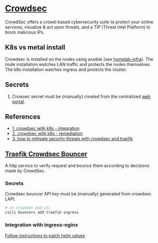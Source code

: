 # [Crowdsec](https://crowdsec.net)

CrowdSec offers a crowd-based cybersecurity suite to protect your online services,
visualize & act upon threats, and a TIP (Threat Intel Platform) to block malicious IPs.

## K8s vs metal install

Crowdsec is installed on the nodes using ansible (see [homelab-infra](https://github.com/ahgraber/homelab-infra)).
The node installation watches LAN traffic and protects the nodes themselves.
The k8s installation watches ingress and protects the cluster.

## Secrets

1. Crowsec secret must be (manually) created from the centralized [web portal](https://app.crowdsec.net/instances).

## References

- [1. crowdsec with k8s - integration](https://crowdsec.net/blog/kubernetes-crowdsec-integration/)
- [2. crowdsec with k8s - remediation](https://crowdsec.net/blog/kubernetes-crowdsec-integration-remediation/)
- [3. how to mitigate security threats with crowdsec and traefik](https://www.crowdsec.net/blog/how-to-mitigate-security-threats-with-crowdsec-and-traefik)

## [Traefik Crowdsec Bouncer](https://github.com/fbonalair/traefik-crowdsec-bouncer)

A http service to verify request and bounce them according to decisions made by CrowdSec.

### Secrets

Crowdsec bouncer API key must be (manually) generated from crowdsec LAPI.

```sh
# in crowdsec pod cli
cscli bouncers add traefik-ingress
```

### Integration with ingress-nginx

[Follow instructions to patch helm values](https://docs.crowdsec.net/docs/bouncers/ingress-nginx)

